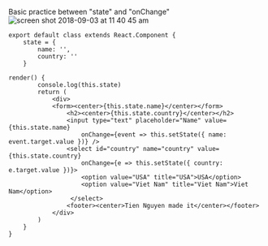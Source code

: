Basic practice between "state" and "onChange"
![screen shot 2018-09-03 at 11 40 45 am](https://user-images.githubusercontent.com/36870689/44997826-57da7c80-af6e-11e8-8ebe-152e2622f3f4.png)

```
export default class extends React.Component {
    state = {
        name: '',
        country: ''
    }
```


```
render() {
        console.log(this.state)
        return (
            <div>
            <form><center>{this.state.name}</center></form>
                <h2><center>{this.state.country}</center></h2>
                <input type="text" placeholder="Name" value={this.state.name} 
                    onChange={event => this.setState({ name: event.target.value })} />
                <select id="country" name="country" value={this.state.country} 
                    onChange={e => this.setState({ country: e.target.value })}>
                    <option value="USA" title="USA">USA</option>
                    <option value="Viet Nam" title="Viet Nam">Viet Nam</option>
                 </select>
                <footer><center>Tien Nguyen made it</center></footer>
            </div>
        )
    }
}
```
